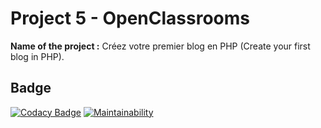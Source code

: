 # Project 5 - OpenClassrooms

**Name of the project :** Créez votre premier blog en PHP (Create your first blog in PHP).

## Badge

[![Codacy Badge](https://api.codacy.com/project/badge/Grade/cd69c894b40d47f088cd79b39a4206e5)](https://www.codacy.com/app/dokaNc/Projet5-OC?utm_source=github.com&amp;utm_medium=referral&amp;utm_content=dokaNc/Projet5-OC&amp;utm_campaign=Badge_Grade) [![Maintainability](https://api.codeclimate.com/v1/badges/719d9532422fcfae977e/maintainability)](https://codeclimate.com/github/dokaNc/Projet5-OC/maintainability)